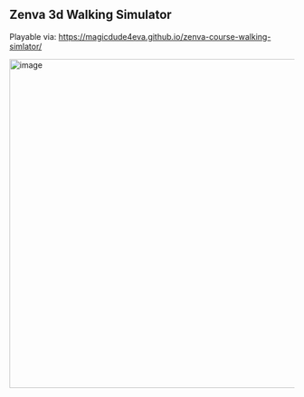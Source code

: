 ## Zenva 3d Walking Simulator

Playable via: https://magicdude4eva.github.io/zenva-course-walking-simlator/

<img width="1303" height="582" alt="image" src="https://github.com/user-attachments/assets/04965d91-76b1-4a42-a9be-345e6e02b42d" />

